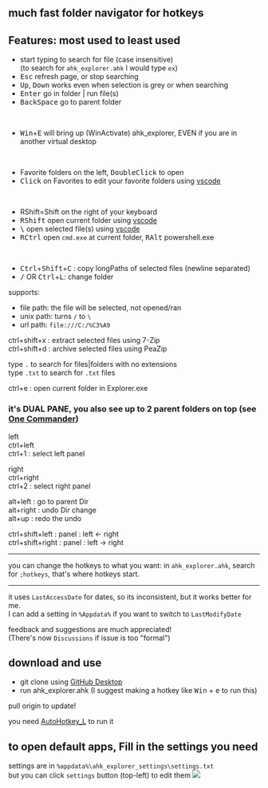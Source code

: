 ## much fast folder navigator for hotkeys
## Features: most used to least used

* start typing to search for file (case insensitive)\
(to search for `ahk_explorer.ahk` I would type `ex`)
* <kbd>Esc</kbd> refresh page, or stop searching
* <kbd>Up</kbd>, <kbd>Down</kbd> works even when selection is grey or when searching
* <kbd>Enter</kbd> go in folder | run file(s)
* <kbd>BackSpace</kbd> go to parent folder

<br>

* <kbd>Win</kbd>+<kbd>E</kbd> will bring up (WinActivate) ahk_explorer, EVEN if you are in another virtual desktop 

<br>

* Favorite folders on the left, <kbd>DoubleClick</kbd> to open
* <kbd>Click</kbd> on Favorites to edit your favorite folders using [vscode](#to-open-default-apps,-Fill-in-the-settings-you-need)

<br>

* RShift=Shift on the right of your keyboard
* <kbd>RShift</kbd> open current folder using [vscode](#to-open-default-apps,-Fill-in-the-settings-you-need)
* <kbd>\\</kbd> open selected file(s) using [vscode](#to-open-default-apps,-Fill-in-the-settings-you-need)
* <kbd>RCtrl</kbd> open `cmd.exe` at current folder, <kbd>RAlt</kbd> powershell.exe

<br>

* <kbd>Ctrl</kbd>+<kbd>Shift</kbd>+<kbd>C</kbd> : copy longPaths of selected files (newline separated)
* <kbd>/</kbd> OR <kbd>Ctrl</kbd>+<kbd>L</kbd>: change folder


supports:
- file path: the file will be selected, not opened/ran
- unix path: turns `/` to `\` 
- url path: `file:///C:/%C3%A9`


ctrl+shift+x : extract selected files using 
7-Zip\
ctrl+shift+d : archive selected files using PeaZip

type `.` to search for files|folders with no extensions\
type `.txt` to search for `.txt` files

ctrl+e : open current folder in Explorer.exe

### it's DUAL PANE, you also see up to 2 parent folders on top (see [One Commander](https://www.onecommander.com/))

left\
ctrl+left\
ctrl+1 : select left panel

right\
ctrl+right\
ctrl+2 : select right panel


alt+left : go to parent Dir\
alt+right : undo Dir change\
alt+up : redo the undo


ctrl+shift+left : panel : left <- right\
ctrl+shift+right : panel : left -> right
___

you can change the hotkeys to what you want: in `ahk_explorer.ahk`, search for `;hotkeys`, that's where hotkeys start.
___

it uses `LastAccessDate` for dates, so its inconsistent, but it works better for me.\
I can add a setting in `%Appdata%` if you want to switch to `LastModifyDate`

feedback and suggestions are much appreciated!\
(There's now `Discussions` if issue is too "formal")

## download and use

* git clone using [GitHub Desktop](https://desktop.github.com)
* run ahk_explorer.ahk (I suggest making a hotkey like <kbd>Win</kbd> + <kbd>e</kbd> to run this)

pull origin to update!

you need [AutoHotkey_L](https://www.autohotkey.com/download) to run it

## to open default apps, Fill in the settings you need
settings are in `%appdata%\ahk_explorer_settings\settings.txt`\
but you can click `settings` button (top-left) to edit them
![](https://i.imgur.com/L5uzx8Y.png)

